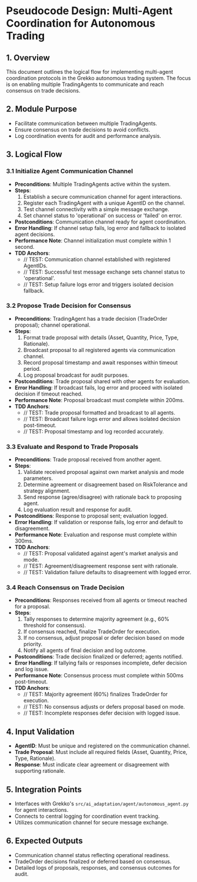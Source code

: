 # Pseudocode Design: Multi-Agent Coordination for Autonomous Trading

## 1. Overview
This document outlines the logical flow for implementing multi-agent coordination protocols in the Grekko autonomous trading system. The focus is on enabling multiple TradingAgents to communicate and reach consensus on trade decisions.

## 2. Module Purpose
- Facilitate communication between multiple TradingAgents.
- Ensure consensus on trade decisions to avoid conflicts.
- Log coordination events for audit and performance analysis.

## 3. Logical Flow

### 3.1 Initialize Agent Communication Channel
- **Preconditions**: Multiple TradingAgents active within the system.
- **Steps**:
  1. Establish a secure communication channel for agent interactions.
  2. Register each TradingAgent with a unique AgentID on the channel.
  3. Test channel connectivity with a simple message exchange.
  4. Set channel status to 'operational' on success or 'failed' on error.
- **Postconditions**: Communication channel ready for agent coordination.
- **Error Handling**: If channel setup fails, log error and fallback to isolated agent decisions.
- **Performance Note**: Channel initialization must complete within 1 second.
- **TDD Anchors**:
  - // TEST: Communication channel established with registered AgentIDs.
  - // TEST: Successful test message exchange sets channel status to 'operational'.
  - // TEST: Setup failure logs error and triggers isolated decision fallback.

### 3.2 Propose Trade Decision for Consensus
- **Preconditions**: TradingAgent has a trade decision (TradeOrder proposal); channel operational.
- **Steps**:
  1. Format trade proposal with details (Asset, Quantity, Price, Type, Rationale).
  2. Broadcast proposal to all registered agents via communication channel.
  3. Record proposal timestamp and await responses within timeout period.
  4. Log proposal broadcast for audit purposes.
- **Postconditions**: Trade proposal shared with other agents for evaluation.
- **Error Handling**: If broadcast fails, log error and proceed with isolated decision if timeout reached.
- **Performance Note**: Proposal broadcast must complete within 200ms.
- **TDD Anchors**:
  - // TEST: Trade proposal formatted and broadcast to all agents.
  - // TEST: Broadcast failure logs error and allows isolated decision post-timeout.
  - // TEST: Proposal timestamp and log recorded accurately.

### 3.3 Evaluate and Respond to Trade Proposals
- **Preconditions**: Trade proposal received from another agent.
- **Steps**:
  1. Validate received proposal against own market analysis and mode parameters.
  2. Determine agreement or disagreement based on RiskTolerance and strategy alignment.
  3. Send response (agree/disagree) with rationale back to proposing agent.
  4. Log evaluation result and response for audit.
- **Postconditions**: Response to proposal sent; evaluation logged.
- **Error Handling**: If validation or response fails, log error and default to disagreement.
- **Performance Note**: Evaluation and response must complete within 300ms.
- **TDD Anchors**:
  - // TEST: Proposal validated against agent's market analysis and mode.
  - // TEST: Agreement/disagreement response sent with rationale.
  - // TEST: Validation failure defaults to disagreement with logged error.

### 3.4 Reach Consensus on Trade Decision
- **Preconditions**: Responses received from all agents or timeout reached for a proposal.
- **Steps**:
  1. Tally responses to determine majority agreement (e.g., 60% threshold for consensus).
  2. If consensus reached, finalize TradeOrder for execution.
  3. If no consensus, adjust proposal or defer decision based on mode priority.
  4. Notify all agents of final decision and log outcome.
- **Postconditions**: Trade decision finalized or deferred; agents notified.
- **Error Handling**: If tallying fails or responses incomplete, defer decision and log issue.
- **Performance Note**: Consensus process must complete within 500ms post-timeout.
- **TDD Anchors**:
  - // TEST: Majority agreement (60%) finalizes TradeOrder for execution.
  - // TEST: No consensus adjusts or defers proposal based on mode.
  - // TEST: Incomplete responses defer decision with logged issue.

## 4. Input Validation
- **AgentID**: Must be unique and registered on the communication channel.
- **Trade Proposal**: Must include all required fields (Asset, Quantity, Price, Type, Rationale).
- **Response**: Must indicate clear agreement or disagreement with supporting rationale.

## 5. Integration Points
- Interfaces with Grekko's `src/ai_adaptation/agent/autonomous_agent.py` for agent interactions.
- Connects to central logging for coordination event tracking.
- Utilizes communication channel for secure message exchange.

## 6. Expected Outputs
- Communication channel status reflecting operational readiness.
- TradeOrder decisions finalized or deferred based on consensus.
- Detailed logs of proposals, responses, and consensus outcomes for audit.